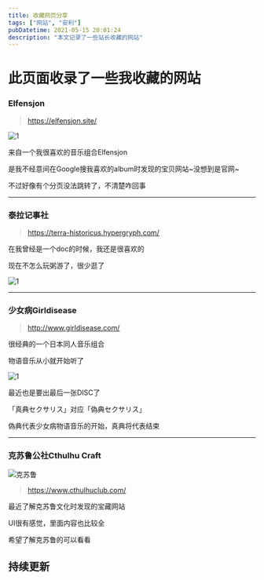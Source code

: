 ```yaml
---
title: 收藏网页分享
tags: ["网站", "安利"]
pubDatetime: 2021-05-15 20:01:24
description: "本文记录了一些站长收藏的网站"
---
```

# 此页面收录了一些我收藏的网站


### Elfensjon

> https://elfensjon.site/

![1](/images/18.png)

来自一个我很喜欢的音乐组合Elfensjon

是我不经意间在Google搜我喜欢的album时发现的宝贝网站~没想到是官网~

不过好像有个分页没法跳转了，不清楚咋回事

---

### 泰拉记事社

> https://terra-historicus.hypergryph.com/

在我曾经是一个doc的时候，我还是很喜欢的

现在不怎么玩粥游了，很少逛了

![1](/images/19.png)

---

### 少女病Girldisease

> http://www.girldisease.com/

很经典的一个日本同人音乐组合

物语音乐从小就开始听了

![1](/images/35.png)

最近也是要出最后一张DISC了

「真典セクサリス」对应「偽典セクサリス」

偽典代表少女病物语音乐的开始，真典将代表结束

---

### 克苏鲁公社Cthulhu Craft

![克苏鲁](https://i.loli.net/2021/10/23/19RtFI8E7BAjYTG.png)

> https://www.cthulhuclub.com/

最近了解克苏鲁文化时发现的宝藏网站

UI很有感觉，里面内容也比较全

希望了解克苏鲁的可以看看

## 持续更新
